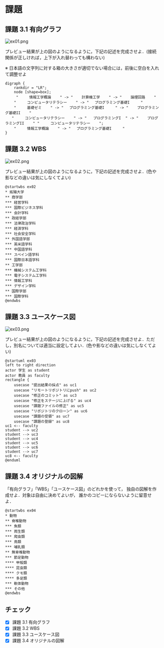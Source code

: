 # 課題

## 課題 3.1 有向グラフ

![ex01.png](ex01.png)

プレビュー結果が上の図のようになるように，下記の記述を完成させよ．(接続関係が正しければ，上下が入れ替わっても構わない)

※ 日本語の文字列に対する箱の大きさが適切でない場合には，前後に空白を入れて調整せよ

```graphviz
digraph {
    rankdir = "LR";
    node [shape=box];
     "     情報工学概論    " -> "    計算機工学    " -> "    論理回路    "
    "     コンピュータリテラシー    " -> " 　プログラミング基礎I     "
    "     基礎ゼミ    " -> " 　プログラミング基礎I     " -> "    プログラミング基礎II    "
   "     コンピュータリテラシー    " -> "   プログラミングI  " -> "    プログラミングII    " "     コンピュータリテラシー    ";
    "     情報工学概論    " -> " 　プログラミング基礎I     "
}
```

## 課題 3.2 WBS

![ex02.png](ex02.png)

プレビュー結果が上の図のようになるように，下記の記述を完成させよ．(色や影などの違いは気にしなくてよい)

```plantUML
@startwbs ex02
* 拓殖大学
** 商学部
*** 経営学科
*** 国際ビジネス学科
*** 会計学科
** 政経学部
*** 法律政治学科
*** 経済学科
*** 社会安全学科
** 外国語学部
*** 英米語学科
*** 中国語学科
*** スペイン語学科
*** 国際日本語学科
** 工学部
*** 機械システム工学科
*** 電子システム工学科
*** 情報工学科
*** デザイン学科
** 国際学部
*** 国際学科
@endwbs
```

## 課題 3.3 ユースケース図

![ex03.png](ex03.png)

プレビュー結果が上の図のようになるように，下記の記述を完成させよ．ただし，別名については適当に設定してよい．(色や影などの違いは気にしなくてよい)

```plantUML
@startuml ex03
left to right direction
actor 学生 as student
actor 教員 as faculty
rectangle {
    usecase "提出結果の採点" as uc1    
    usecase "リモートリポジトリにpush" as uc2
    usecase "修正のコミット" as uc3
    usecase "修正をステージに上げる" as uc4
    usecase "課題ファイルの修正" as uc5
    usecase "リポジトリのクローン" as uc6
    usecase "課題の受領" as uc7
    usecase "課題の登録" as uc8
uc1 <-- faculty
student --> uc2
student --> uc3
student --> uc4
student --> uc5
student --> uc6
student --> uc7
uc8 <-- faculty
@enduml
```

## 課題 3.4 オリジナルの図解

「有向グラフ」「WBS」「ユースケース図」のどれかを使って，
独自の図解を作成せよ．対象は自由に決めてよいが，
誰かのコピーにならないように留意せよ．

```plantUML
@startwbs ex04
* 動物
** 脊椎動物
*** 魚類
*** 両生類
*** 爬虫類
*** 鳥類
*** 哺乳類
** 無脊椎動物
*** 節足動物
**** 甲殻類
**** 昆虫類
**** クモ類
**** 多足類
*** 軟体動物
*** その他
@endwbs
```


## チェック
- [x] 課題 3.1 有向グラフ
- [x] 課題 3.2 WBS
- [x] 課題 3.3 ユースケース図
- [x] 課題 3.4 オリジナルの図解
